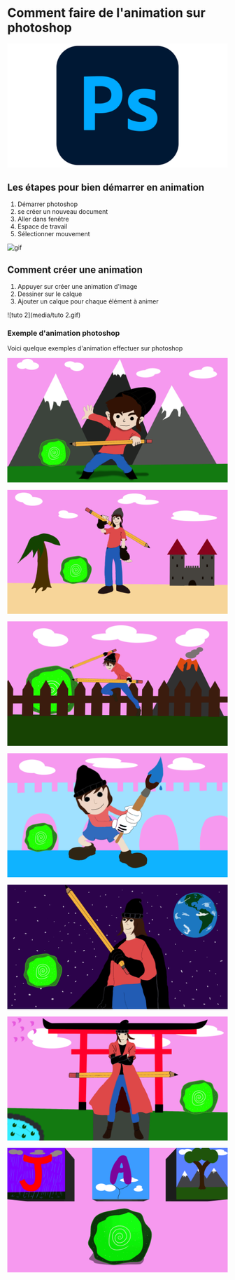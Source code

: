 # Comment faire de l'animation sur photoshop

![Adobe-Photoshop-Logo](media/Adobe-Photoshop-Logo.png)

## Les étapes pour bien démarrer en animation

1. Démarrer photoshop
2. se créer un nouveau document 
3. Aller dans fenêtre 
4. Espace de travail
5. Sélectionner mouvement 



![gif](media/tutoriel-1-(2).gif)








## Comment créer une animation
1. Appuyer sur créer une animation d'image
2. Dessiner sur le calque
3. Ajouter un calque pour chaque élément à animer


![tuto 2](media/tuto 2.gif)


### Exemple d'animation photoshop
Voici quelque exemples d'animation effectuer sur photoshop

![gif](media/gif.gif)

![gif-2](media/gif-2.gif)


![gif-3](media/gif-3.gif)


![gif-4](media/gif-4.gif)


![gif-5](media/gif-5.gif)


![gif-6](media/gif-6.gif)


![gif-7](media/gif-7.gif)


